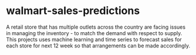 # walmart-sales-predictions
A retail store that has multiple outlets across the country are facing issues in
managing the inventory - to match the demand with respect to supply.
This projects uses machine learning and time series to forecast sales for each store for next 12 week
so that arrangements can be made accordingly.
